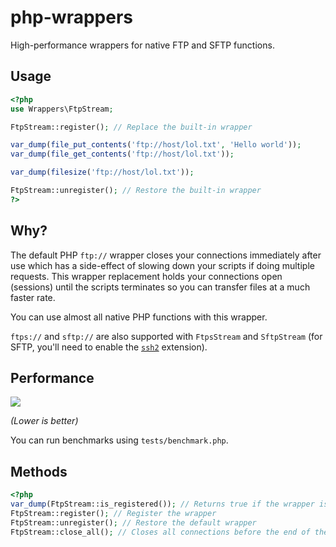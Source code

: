 php-wrappers
============

High-performance wrappers for native FTP and SFTP functions.

## Usage

```php
<?php
use Wrappers\FtpStream;

FtpStream::register(); // Replace the built-in wrapper

var_dump(file_put_contents('ftp://host/lol.txt', 'Hello world'));
var_dump(file_get_contents('ftp://host/lol.txt'));

var_dump(filesize('ftp://host/lol.txt'));

FtpStream::unregister(); // Restore the built-in wrapper
?>
```

## Why?

The default PHP `ftp://` wrapper closes your connections immediately after use which has a side-effect of slowing down your scripts if doing multiple requests. This wrapper replacement holds your connections open (sessions) until the scripts terminates so you can transfer files at a much faster rate.

You can use almost all native PHP functions with this wrapper.

`ftps://` and `sftp://` are also supported with `FtpsStream` and `SftpStream` (for SFTP, you'll need to enable the [`ssh2`](http://php.net/manual/en/book.ssh2.php) extension).

## Performance

![](https://github.com/emersion/php-wrappers/raw/master/tests/benchmark-results.png)

_(Lower is better)_

You can run benchmarks using `tests/benchmark.php`.

## Methods

```php
<?php
var_dump(FtpStream::is_registered()); // Returns true if the wrapper is already registered
FtpStream::register(); // Register the wrapper
FtpStream::unregister(); // Restore the default wrapper
FtpStream::close_all(); // Closes all connections before the end of the script
```
